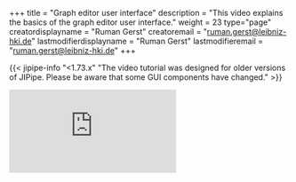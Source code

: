 +++
title = "Graph editor user interface"
description = "This video explains the basics of the graph editor user interface."
weight = 23
type="page"
creatordisplayname = "Ruman Gerst"
creatoremail = "ruman.gerst@leibniz-hki.de"
lastmodifierdisplayname = "Ruman Gerst"
lastmodifieremail = "ruman.gerst@leibniz-hki.de"
+++

{{< jipipe-info "<1.73.x" "The video tutorial was designed for older versions of JIPipe. Please be aware that some GUI components have changed." >}}

<iframe class="iframe-video" src="https://www.youtube-nocookie.com/embed/e8JyO1yTjcg" frameborder="0" allow="autoplay; encrypted-media; picture-in-picture" allowfullscreen></iframe>
